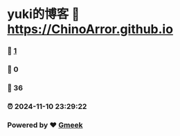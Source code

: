 # yuki的博客 :link: https://ChinoArror.github.io 
### :page_facing_up: [1](https://ChinoArror.github.io/tag.html) 
### :speech_balloon: 0 
### :hibiscus: 36 
### :alarm_clock: 2024-11-10 23:29:22 
### Powered by :heart: [Gmeek](https://github.com/Meekdai/Gmeek)
